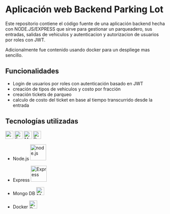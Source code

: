 # Aplicación web Backend Parking Lot

Este repositorio contiene el código fuente de una aplicación backend hecha con NODE.JS/EXPRESS que sirve para gestionar un parqueadero, sus entradas, salidas de vehiculos y autenticacion y autorizacion de usuarios por roles con JWT.

Adicionalmente fue contenido usando docker para un despliege mas sencillo.

## Funcionalidades
- Login de usuarios por roles con autenticación basado en JWT
- creación de tipos de vehiculos y costo por fracción
- creación tickets de parqueo
- calculo de costo del ticket en base al tiempo transcurrido desde la entrada

## Tecnologías utilizadas
<p align="left">
    <img src="https://www.svgrepo.com/show/303360/nodejs-logo.svg" alt="node.js" width="25" height="25" />
    <img src="https://static.cdnlogo.com/logos/e/23/express.svg" alt="Express" width="25" height="25" />
    <img src="https://www.svgrepo.com/show/373845/mongo.svg" alt="Mongo DB" width="25" height="25" />
    <img src="https://www.svgrepo.com/show/452192/docker.svg" alt="Docker" width="25" height="25" />
</p>

<ul>
    <li>
        <p>
            Node.js
            <img src="https://www.svgrepo.com/show/303360/nodejs-logo.svg" alt="node.js" width="50" height="50" />
        </p>
    </li>
    <li>
        <p>
            Express
            <img src="https://static.cdnlogo.com/logos/e/23/express.svg" alt="Express" width="50" height="50" />        
        </p>
    </li>
    <li>
        <p>
            Mongo DB
            <img src="https://www.svgrepo.com/show/373845/mongo.svg" alt="Mongo DB" width="25" height="25" />       
        </p>
    </li>
    <li>
        <p>
            Docker
            <img src="https://www.svgrepo.com/show/452192/docker.svg" alt="Docker" width="25" height="25" />
        </p>
    </li>
</ul>